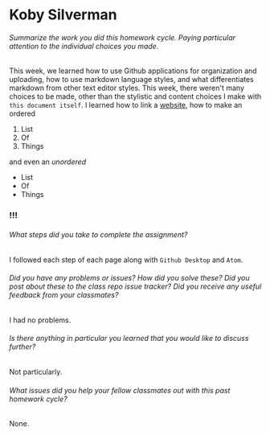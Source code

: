 # Koby Silverman

###### Summarize the work you did this homework cycle. Paying particular attention to the individual choices you made.

This week, we learned how to use Github applications for organization and uploading, how to use markdown language styles, and what differentiates markdown from other text editor styles. This week, there weren't many choices to be made, other than the stylistic and content choices I make with `this document itself`. I learned how to link a [website](https://www.kobysilverman.com),  how to make an ordered
1. List
2. Of
3. Things

and even an *unordered*

* List
* Of
* Things

### !!!
###### What steps did you take to complete the assignment?

I followed each step of each page along with `Github Desktop` and `Atom`.

###### Did you have any problems or issues? How did you solve these? Did you post about these to the class repo issue tracker? Did you receive any useful feedback from your classmates?

I had no problems.

###### Is there anything in particular you learned that you would like to discuss further?

Not particularly.

###### What issues did you help your fellow classmates out with this past homework cycle?

None.

